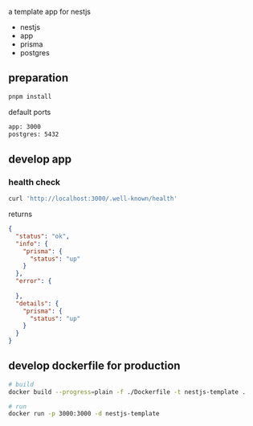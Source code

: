 a template app for nestjs

- nestjs
- app
- prisma
- postgres

## preparation

```sh
pnpm install
```

default ports

```txt
app: 3000
postgres: 5432
```

## develop app

### health check

```sh
curl 'http://localhost:3000/.well-known/health'
```

returns

```json
{
  "status": "ok",
  "info": {
    "prisma": {
      "status": "up"
    }
  },
  "error": {
    
  },
  "details": {
    "prisma": {
      "status": "up"
    }
  }
}
```

## develop dockerfile for production

```sh
# build
docker build --progress=plain -f ./Dockerfile -t nestjs-template .

# run
docker run -p 3000:3000 -d nestjs-template
```
